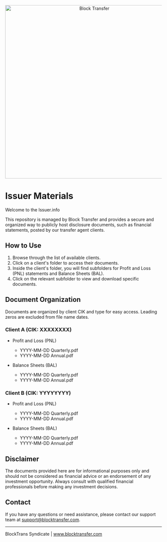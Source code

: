 <div align="center">
<a href="https://www.blocktransfer.com"><img alt="Block Transfer" src="https://www.blocktransfer.com/hosted/images/39/3e0a939c35424d9a5b392a10a08e28/BT_GH.png" width="558" /></a>
<br/></div>

# Issuer Materials

Welcome to the Issuer.info

This repository is managed by Block Transfer and provides a secure and organized way to publicly host disclosure documents, such as financial statements, posted by our transfer agent clients.

## How to Use

1. Browse through the list of available clients.
2. Click on a client's folder to access their documents.
3. Inside the client's folder, you will find subfolders for Profit and Loss (PNL) statements and Balance Sheets (BAL).
4. Click on the relevant subfolder to view and download specific documents.

## Document Organization

Documents are organized by client CIK and type for easy access. Leading zeros are excluded from file name dates.

### Client A (CIK: XXXXXXXX)

- Profit and Loss (PNL)
  - YYYY-MM-DD Quarterly.pdf
  - YYYY-MM-DD Annual.pdf

- Balance Sheets (BAL)
  - YYYY-MM-DD Quarterly.pdf
  - YYYY-MM-DD Annual.pdf

### Client B (CIK: YYYYYYYY)

- Profit and Loss (PNL)
  - YYYY-MM-DD Quarterly.pdf
  - YYYY-MM-DD Annual.pdf

- Balance Sheets (BAL)
  - YYYY-MM-DD Quarterly.pdf
  - YYYY-MM-DD Annual.pdf

## Disclaimer

The documents provided here are for informational purposes only and should not be considered as financial advice or an endorsement of any investment opportunity. Always consult with qualified financial professionals before making any investment decisions.

## Contact

If you have any questions or need assistance, please contact our support team at support@blocktransfer.com.

---
BlockTrans Syndicate | www.blocktransfer.com
